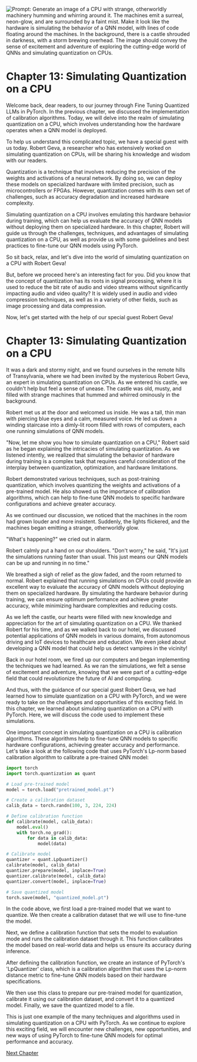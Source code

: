 ![Prompt: Generate an image of a CPU with strange, otherworldly machinery humming and whirring around it. The machines emit a surreal, neon-glow, and are surrounded by a faint mist. Make it look like the hardware is simulating the behavior of a QNN model, with lines of code floating around the machines. In the background, there is a castle shrouded in darkness, with a storm brewing overhead. The image should convey the sense of excitement and adventure of exploring the cutting-edge world of QNNs and simulating quantization on CPUs.](https://oaidalleapiprodscus.blob.core.windows.net/private/org-ct6DYQ3FHyJcnH1h6OA3fR35/user-qvFBAhW3klZpvcEY1psIUyDK/img-fLuFdUjCJ0fxZjQeysH5QJBF.png?st=2023-04-13T23%3A53%3A09Z&se=2023-04-14T01%3A53%3A09Z&sp=r&sv=2021-08-06&sr=b&rscd=inline&rsct=image/png&skoid=6aaadede-4fb3-4698-a8f6-684d7786b067&sktid=a48cca56-e6da-484e-a814-9c849652bcb3&skt=2023-04-13T17%3A14%3A52Z&ske=2023-04-14T17%3A14%3A52Z&sks=b&skv=2021-08-06&sig=MqLc5kSxL0PsDZoPqaOpR4o6XjPU7atITccUp5T5Kec%3D)


# Chapter 13: Simulating Quantization on a CPU

Welcome back, dear readers, to our journey through Fine Tuning Quantized LLMs in PyTorch. In the previous chapter, we discussed the implementation of calibration algorithms. Today, we will delve into the realm of simulating quantization on a CPU, which involves understanding how the hardware operates when a QNN model is deployed.

To help us understand this complicated topic, we have a special guest with us today. Robert Geva, a researcher who has extensively worked on simulating quantization on CPUs, will be sharing his knowledge and wisdom with our readers.

Quantization is a technique that involves reducing the precision of the weights and activations of a neural network. By doing so, we can deploy these models on specialized hardware with limited precision, such as microcontrollers or FPGAs. However, quantization comes with its own set of challenges, such as accuracy degradation and increased hardware complexity.

Simulating quantization on a CPU involves emulating this hardware behavior during training, which can help us evaluate the accuracy of QNN models without deploying them on specialized hardware. In this chapter, Robert will guide us through the challenges, techniques, and advantages of simulating quantization on a CPU, as well as provide us with some guidelines and best practices to fine-tune our QNN models using PyTorch.

So sit back, relax, and let's dive into the world of simulating quantization on a CPU with Robert Geva!

But, before we proceed here's an interesting fact for you. Did you know that the concept of quantization has its roots in signal processing, where it is used to reduce the bit rate of audio and video streams without significantly impacting audio and video quality? It is widely used in audio and video compression techniques, as well as in a variety of other fields, such as image processing and data compression.

Now, let's get started with the help of our special guest Robert Geva!
# Chapter 13: Simulating Quantization on a CPU

It was a dark and stormy night, and we found ourselves in the remote hills of Transylvania, where we had been invited by the mysterious Robert Geva, an expert in simulating quantization on CPUs. As we entered his castle, we couldn't help but feel a sense of unease. The castle was old, musty, and filled with strange machines that hummed and whirred ominously in the background.

Robert met us at the door and welcomed us inside. He was a tall, thin man with piercing blue eyes and a calm, measured voice. He led us down a winding staircase into a dimly-lit room filled with rows of computers, each one running simulations of QNN models.

"Now, let me show you how to simulate quantization on a CPU," Robert said as he began explaining the intricacies of simulating quantization. As we listened intently, we realized that simulating the behavior of hardware during training is a complex task that requires careful consideration of the interplay between quantization, optimization, and hardware limitations.

Robert demonstrated various techniques, such as post-training quantization, which involves quantizing the weights and activations of a pre-trained model. He also showed us the importance of calibration algorithms, which can help to fine-tune QNN models to specific hardware configurations and achieve greater accuracy.

As we continued our discussion, we noticed that the machines in the room had grown louder and more insistent. Suddenly, the lights flickered, and the machines began emitting a strange, otherworldly glow.

"What's happening?" we cried out in alarm.

Robert calmly put a hand on our shoulders. "Don't worry," he said, "It's just the simulations running faster than usual. This just means our QNN models can be up and running in no time."

We breathed a sigh of relief as the glow faded, and the room returned to normal. Robert explained that running simulations on CPUs could provide an excellent way to evaluate the accuracy of QNN models without deploying them on specialized hardware. By simulating the hardware behavior during training, we can ensure optimum performance and achieve greater accuracy, while minimizing hardware complexities and reducing costs.

As we left the castle, our hearts were filled with new knowledge and appreciation for the art of simulating quantization on a CPU. We thanked Robert for his time, and as we walked back to our hotel, we discussed potential applications of QNN models in various domains, from autonomous driving and IoT devices to healthcare and education. We even joked about developing a QNN model that could help us detect vampires in the vicinity!

Back in our hotel room, we fired up our computers and began implementing the techniques we had learned. As we ran the simulations, we felt a sense of excitement and adventure, knowing that we were part of a cutting-edge field that could revolutionize the future of AI and computing.

And thus, with the guidance of our special guest Robert Geva, we had learned how to simulate quantization on a CPU with PyTorch, and we were ready to take on the challenges and opportunities of this exciting field.
In this chapter, we learned about simulating quantization on a CPU with PyTorch. Here, we will discuss the code used to implement these simulations.

One important concept in simulating quantization on a CPU is calibration algorithms. These algorithms help to fine-tune QNN models to specific hardware configurations, achieving greater accuracy and performance. Let's take a look at the following code that uses PyTorch's Lp-norm based calibration algorithm to calibrate a pre-trained QNN model:

```python
import torch
import torch.quantization as quant

# Load pre-trained model
model = torch.load("pretrained_model.pt")

# Create a calibration dataset
calib_data = torch.randn(100, 3, 224, 224)

# Define calibration function
def calibrate(model, calib_data):
    model.eval()
    with torch.no_grad():
        for data in calib_data:
            model(data)

# Calibrate model
quantizer = quant.LpQuantizer()
calibrate(model, calib_data)
quantizer.prepare(model, inplace=True)
quantizer.calibrate(model, calib_data)
quantizer.convert(model, inplace=True)

# Save quantized model
torch.save(model, "quantized_model.pt")
```

In the code above, we first load a pre-trained model that we want to quantize. We then create a calibration dataset that we will use to fine-tune the model.

Next, we define a calibration function that sets the model to evaluation mode and runs the calibration dataset through it. This function calibrates the model based on real-world data and helps us ensure its accuracy during inference.

After defining the calibration function, we create an instance of PyTorch's 'LpQuantizer' class, which is a calibration algorithm that uses the Lp-norm distance metric to fine-tune QNN models based on their hardware specifications.

We then use this class to prepare our pre-trained model for quantization, calibrate it using our calibration dataset, and convert it to a quantized model. Finally, we save the quantized model to a file.

This is just one example of the many techniques and algorithms used in simulating quantization on a CPU with PyTorch. As we continue to explore this exciting field, we will encounter new challenges, new opportunities, and new ways of using PyTorch to fine-tune QNN models for optimal performance and accuracy.


[Next Chapter](14_Chapter14.md)